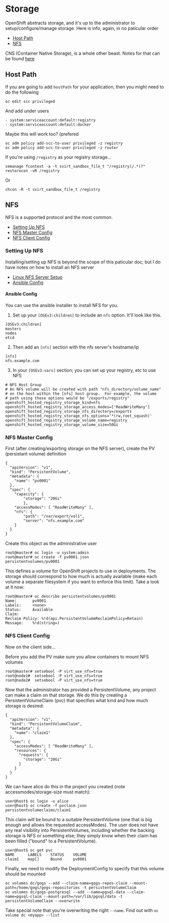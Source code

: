 # Storage

OpenShift abstracts storage, and it's up to the administrator to setup/configure/manage storage. Here is info, again, in no paticular order

* [Host Path](#host-path)
* [NFS](#nfs)

CNS (Container Native Storage), is a whole other beast. Notes for that can be found [here](../cns)

## Host Path

If you are going to add `hostPath` for your application, then you might need to do the following

```
oc edit scc privileged
```

And add under users
```
- system:serviceaccount:default:registry
- system:serviceaccount:default:docker
```

Maybe this will work too? (prefered

```
oc adm policy add-scc-to-user privileged -z registry
oc adm policy add-scc-to-user privileged -z router
```

If you're using `/registry` as your registry storage...

```
semanage fcontext -a -t svirt_sandbox_file_t "/registry(/.*)?"
restorecon -vR /registry
```

Or

```
chcon -R -t svirt_sandbox_file_t /registry
```

## NFS

NFS is a supported protocol and the most common.

* [Setting Up NFS](#setting-up-nfs)
* [NFS Master Config](#nfs-master-config)
* [NFS Client Config](#nfs-client-config)

### Setting Up NFS

Installing/setting up NFS is beyond the scope of this paticular doc; but I do have notes on how to install an NFS server

* [Linux NFS Server Setup](https://github.com/christianh814/notes/blob/master/documents/nfs_notes.md#nfs-v4)
* [Ansible Config](#ansible-config)

#### Ansible Config

You can use the ansible installer to install NFS for you.

1. Set up your `[OSEv3:children]` to include an `nfs` option. It'll look like this.

```
[OSEv3:children]
masters
nodes
etcd
```

2. Then add an `[nfs]` section with the nfs server's hostname/ip

```
[nfs]
nfs.example.com
```

3. In your `[OSEv3:vars]` section; you can set up your registry, etc to use NFS

```
# NFS Host Group
# An NFS volume will be created with path "nfs_directory/volume_name"
# on the host within the [nfs] host group.  For example, the volume
# path using these options would be "/exports/registry"
openshift_hosted_registry_storage_kind=nfs
openshift_hosted_registry_storage_access_modes=['ReadWriteMany']
openshift_hosted_registry_storage_nfs_directory=/exports
openshift_hosted_registry_storage_nfs_options='*(rw,root_squash)'
openshift_hosted_registry_storage_volume_name=registry
openshift_hosted_registry_storage_volume_size=50Gi
```
### NFS Master Config

First (after creating/exporting storage on the NFS server), create the PV (persistant volume) definition

```
{
  "apiVersion": "v1",
  "kind": "PersistentVolume",
  "metadata": {
    "name": "pv0001"
  },
  "spec": {
    "capacity": {
        "storage": "20Gi"
        },
    "accessModes": [ "ReadWriteMany" ],
    "nfs": {
        "path": "/var/export/vol1",
        "server": "nfs.example.com"
    }
  }
}
```


Create this object as the administrative user

```
root@master# oc login -u system:admin
root@master# oc create -f pv0001.json
persistentvolumes/pv0001
```

This defines a volume for OpenShift projects to use in deployments. The storage should correspond to how much is actually available (make each volume a separate filesystem if you want to enforce this limit). Take a look at it now:

```
root@master# oc describe persistentvolumes/pv0001
Name:		pv0001
Labels:		<none>
Status:		Available
Claim:
Reclaim Policy:	%!d(api.PersistentVolumeReclaimPolicy=Retain)
Message:	%!d(string=)
```

### NFS Client Config

Now on the client side...

Before you add the PV make sure you allow containers to mount NFS volumes

```
root@master# setsebool -P virt_use_nfs=true
root@node1#  setsebool -P virt_use_nfs=true
root@node2#  setsebool -P virt_use_nfs=true
```

Now that the administrator has provided a PersistentVolume, any project can make a claim on that storage. We do this by creating a PersistentVolumeClaim (pvc) that specifies what kind and how much storage is desired:

```
{
  "apiVersion": "v1",
  "kind": "PersistentVolumeClaim",
  "metadata": {
    "name": "claim1"
  },
  "spec": {
    "accessModes": [ "ReadWriteMany" ],
    "resources": {
      "requests": {
        "storage": "20Gi"
      }
    }
  }
}
```

We can have alice do this in the project you created (note accessmodes/storage-size must match):

```
user@host$ oc login -u alice
user@host$ oc create -f pvclaim.json
persistentvolumeclaims/claim1
```

This claim will be bound to a suitable PersistentVolume (one that is big enough and allows the requested accessModes). The user does not have any real visibility into PersistentVolumes, including whether the backing storage is NFS or something else; they simply know when their claim has been filled ("bound" to a PersistentVolume).

```
user@host$ oc get pvc
NAME      LABELS    STATUS    VOLUME
claim1    map[]     Bound     pv0001
```

Finally, we need to modify the DeploymentConfig to specify that this volume should be mounted

```
oc volumes dc/gogs --add --claim-name=gogs-repos-claim --mount-path=/home/gogs/gogs-repositories -t persistentVolumeClaim
oc volumes dc/gogs-postgresql --add --name=pgsql-data --claim-name=pgsql-claim --mount-path=/var/lib/pgsql/data -t persistentVolumeClaim --overwrite
```

Take special note that you're overwriting the right `--name`. Find out with `oc volume dc <myapp> --list`

